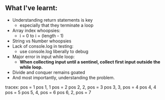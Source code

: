## What I've learnt:
- Understanding return statements is key
  - especially that they terminate a loop
- Array index whoopsies:
  - i = 0 to i = (length - 1)
- String vs Number whoopsies
- Lack of console.log in testing:
  - use console.log liberally to debug
- Major error in input while loop:
  - **When collecting input until a sentinel, collect first input outside the while loop.**
- Divide and conquer remains goated
- And most importantly, understanding the problem. 

tracex: 
pos = 1
pos 1, 1 pos = 2
pos 2, 2, pos = 3
pos 3, 3, pos = 4
pos 4, 4 pos = 5
pos 5, 4, pos = 6
pos 6, 2, pos = 7